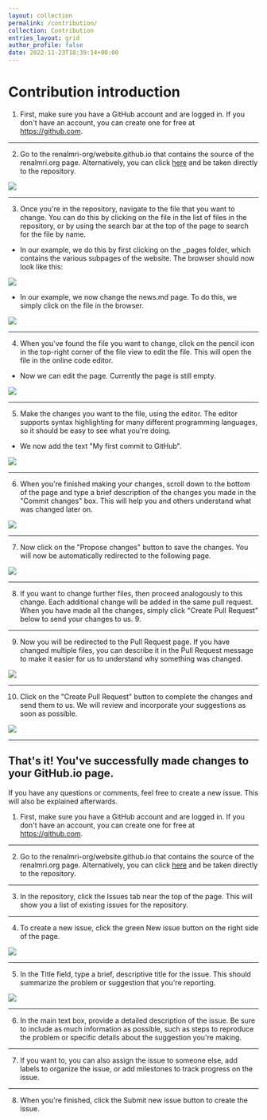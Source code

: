 ```yaml
---
layout: collection
permalink: /contribution/
collection: Contribution
entries_layout: grid
author_profile: false
date: 2022-11-23T18:39:14+00:00
---
```


# Contribution introduction

1.	First, make sure you have a GitHub account and are logged in. If you don't have an account, you can create one for free at https://github.com.
---
2.	Go to the renalmri-org/website.github.io that contains the source of the renalmri.org page. Alternatively, you can click [here](https://github.com/renalmri-org/website.github.io) and be taken directly to the repository.

![](/assets/images/step1.png)

---

3. Once you're in the repository, navigate to the file that you want to change. You can do this by clicking on the file in the list of files in the repository, or by using the search bar at the top of the page to search for the file by name.
  - In our example, we do this by first clicking on the _pages folder, which contains the various subpages of the website. The browser should now look like this:

![](/assets/images/step2.png)

- In our example, we now change the news.md page. To do this, we simply click on the file in the browser.

![](/assets/images/step3.png)

---

4.	When you've found the file you want to change, click on the pencil icon in the top-right corner of the file view to edit the file. This will open the file in the online code editor. 
- Now we can edit the page. Currently the page is still empty.

![](/assets/images/step4.png)

---

5.	Make the changes you want to the file, using the editor. The editor supports syntax highlighting for many different programming languages, so it should be easy to see what you're doing.

- We now add the text "My first commit to GitHub".

![](/assets/images/step5.png)

---

6. When you're finished making your changes, scroll down to the bottom of the page and type a brief description of the changes you made in the "Commit changes" box. This will help you and others understand what was changed later on.

![](/assets/images/step6.png)

---

7. Now click on the "Propose changes" button to save the changes. You will now be automatically redirected to the following page.

![](/assets/images/step7.png)

---

8. If you want to change further files, then proceed analogously to this change. Each additional change will be added in the same pull request. When you have made all the changes, simply click "Create Pull Request" below to send your changes to us. 9. 

---

9. Now you will be redirected to the Pull Request page. If you have changed multiple files, you can describe it in the Pull Request message to make it easier for us to understand why something was changed. 

![](/assets/images/step8.png)

---

10. Click on the "Create Pull Request" button to complete the changes and send them to us. We will review and incorporate your suggestions as soon as possible.

![](/assets/images/step9.png)

---

## That's it! You've successfully made changes to your GitHub.io page. 

If you have any questions or comments, feel free to create a new issue. This will also be explained afterwards.

1.	First, make sure you have a GitHub account and are logged in. If you don't have an account, you can create one for free at https://github.com.
---
2.	Go to the renalmri-org/website.github.io that contains the source of the renalmri.org page. Alternatively, you can click [here](https://github.com/renalmri-org/website.github.io) and be taken directly to the repository.
---
3.	In the repository, click the Issues tab near the top of the page. This will show you a list of existing issues for the repository.
---
4.	To create a new issue, click the green New issue button on the right side of the page.

![](/assets/images/step11.png)

---

5.	In the Title field, type a brief, descriptive title for the issue. This should summarize the problem or suggestion that you're reporting.

![](/assets/images/step12.png)

---

6.	In the main text box, provide a detailed description of the issue. Be sure to include as much information as possible, such as steps to reproduce the problem or specific details about the suggestion you're making.
---
7.	If you want to, you can also assign the issue to someone else, add labels to organize the issue, or add milestones to track progress on the issue.
---
8.	When you're finished, click the Submit new issue button to create the issue.

